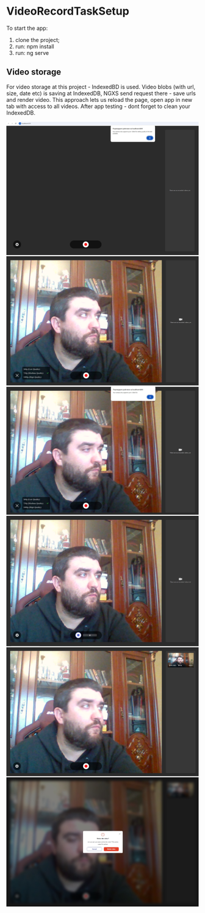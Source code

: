 # VideoRecordTaskSetup

To start the app:

1. clone the project;
2. run: npm install
3. run: ng serve

## Video storage

For video storage at this project - IndexedBD is used.
Video blobs (with url, size, date etc) is saving at IndexedDB, NGXS send request there - save urls and render video. This approach lets us reload the page, open app in new tab with access to all videos. After app testing - dont forget to clean your IndexedDB.

![App Screenshot](src/assets/screenshots/1.jpg)
![App Screenshot](src/assets/screenshots/2.jpg)
![App Screenshot](src/assets/screenshots/3.jpg)
![App Screenshot](src/assets/screenshots/4.jpg)
![App Screenshot](src/assets/screenshots/5.jpg)
![App Screenshot](src/assets/screenshots/6.jpg)
